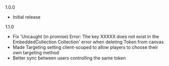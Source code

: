 1.0.0  
* Initial release

1.1.0  
* Fix 'Uncaught (in promise) Error: The key XXXXX does not exist in the EmbeddedCollection Collection' error when deleting Token from canvas
* Made Targeting setting client-scoped to allow players to choose their own targeting method
* Better sync between users controlling the same token
